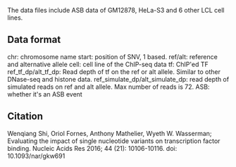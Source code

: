The data files include ASB data of GM12878, HeLa-S3 and 6 other LCL cell lines. 

## Data format
chr: chromosome name
start: position of SNV, 1 based.
ref/alt: reference and alternative allele
cell: cell line of the ChIP-seq data
tf: ChIP'ed TF
ref_tf_dp/alt_tf_dp: Read depth of tf on the ref or alt allele. Similar to other DNase-seq and histone data.
ref_simulate_dp/alt_simulate_dp: read depth of simulated reads on ref and alt allele. Max number of reads is 72.
ASB: whether it's an ASB event


## Citation
Wenqiang Shi, Oriol Fornes, Anthony Mathelier, Wyeth W. Wasserman; Evaluating the impact of single nucleotide variants on transcription factor binding. Nucleic Acids Res 2016; 44 (21): 10106-10116. doi: 10.1093/nar/gkw691
